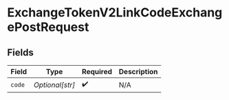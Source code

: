 # ExchangeTokenV2LinkCodeExchangePostRequest


## Fields

| Field              | Type               | Required           | Description        |
| ------------------ | ------------------ | ------------------ | ------------------ |
| `code`             | *Optional[str]*    | :heavy_check_mark: | N/A                |